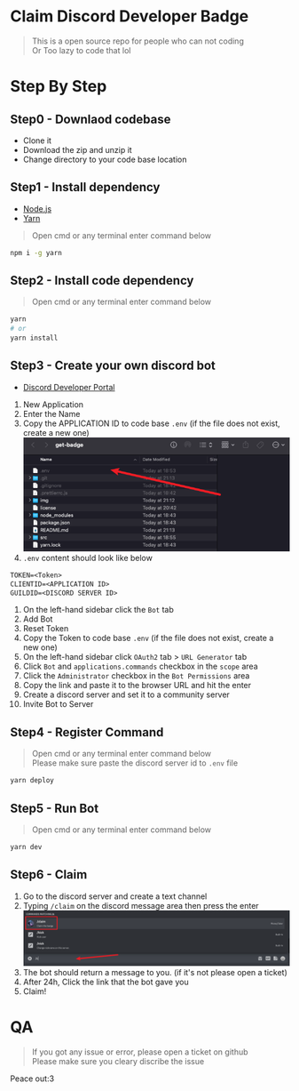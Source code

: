 # Claim Discord Developer Badge
> This is a open source repo for people who can not coding  
> Or Too lazy to code that lol
# Step By Step

## Step0 - Downlaod codebase
- Clone it 
- Download the zip and unzip it
- Change directory to your code base location
## Step1 - Install dependency
- [Node.js](https://nodejs.org/en/)
- [Yarn](https://yarnpkg.com/getting-started/install)
> Open cmd or any terminal enter command below  
```bash
npm i -g yarn
```
## Step2 - Install code dependency

> Open cmd or any terminal enter command below
```bash
yarn  
# or  
yarn install
```

## Step3 - Create your own discord bot
- [Discord Developer Portal](https://discord.com/developers/applications)
1. New Application
2. Enter the Name
3. Copy the APPLICATION ID to code base `.env` (if the file does not exist, create a new one) 
![image](./img//env.png)
4. `.env` content should look like below
```
TOKEN=<Token>
CLIENTID=<APPLICATION ID>
GUILDID=<DISCORD SERVER ID>
```
1. On the left-hand sidebar click the `Bot` tab
2. Add Bot
3. Reset Token
4. Copy the Token to code base `.env` (if the file does not exist, create a new one)
5. On the left-hand sidebar click `OAuth2` tab > `URL Generator` tab
6.  Click `Bot` and `applications.commands` checkbox in the `scope` area
7.  Click the `Administrator` checkbox in the `Bot Permissions` area
8.  Copy the link and paste it to the browser URL and hit the enter
9.  Create a discord server and set it to a community server
10. Invite Bot to Server
## Step4 - Register Command
> Open cmd or any terminal enter command below  
> Please make sure paste the discord server id to `.env` file
```bash
yarn deploy
```
## Step5 - Run Bot
> Open cmd or any terminal enter command below
```bash
yarn dev
```

## Step6 - Claim 
1. Go to the discord server and create a text channel
2. Typing `/claim` on the discord message area then press the enter
![image](./img//input.png)
3. The bot should return a message to you. (if it's not please open a ticket)
4. After 24h, Click the link that the bot gave you
5. Claim!

# QA
> If you got any issue or error, please open a ticket on github  
> Please make sure you cleary discribe the issue

Peace out:3